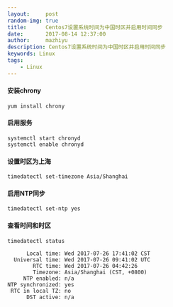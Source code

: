```yaml
---
layout:     post
random-img: true
title:      Centos7设置系统时间为中国时区并启用时间同步
date:       2017-08-14 12:37:00
author:     mazhiyu
description: Centos7设置系统时间为中国时区并启用时间同步
keywords: Linux
tags:
    - Linux
---
```



#### 安装chrony

```
yum install chrony
```

#### 启用服务

```
systemctl start chronyd
systemctl enable chronyd
```

#### 设置时区为上海

```
timedatectl set-timezone Asia/Shanghai
```

#### 启用NTP同步

```
timedatectl set-ntp yes
```

#### 查看时间和时区

```
timedatectl status

      Local time: Wed 2017-07-26 17:41:02 CST
  Universal time: Wed 2017-07-26 09:41:02 UTC
        RTC time: Wed 2017-07-26 04:42:26
        Timezone: Asia/Shanghai (CST, +0800)
     NTP enabled: n/a
NTP synchronized: yes
 RTC in local TZ: no
      DST active: n/a

```

